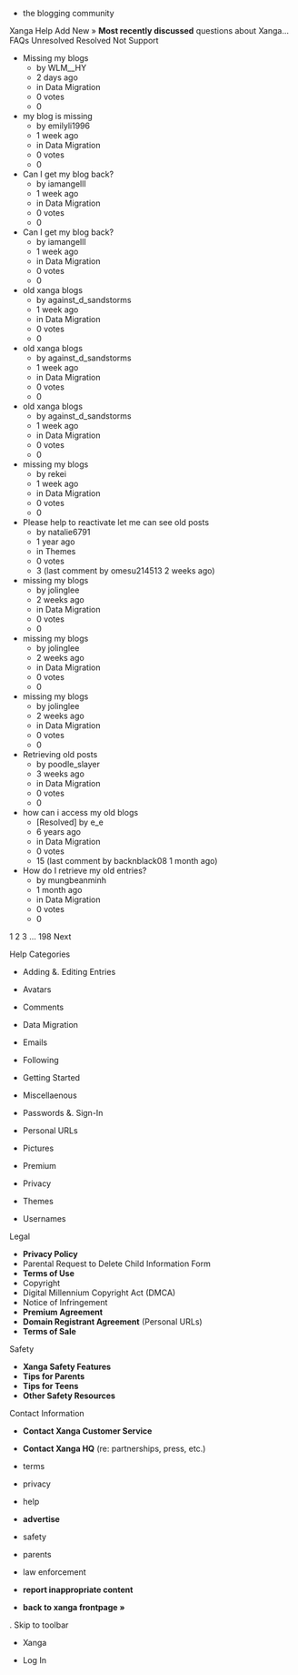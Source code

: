 *   the blogging community

Xanga Help Add New » **Most recently discussed** questions about Xanga… FAQs Unresolved Resolved Not Support

*   Missing my blogs
    *   by WLM\_\_HY
    *   2 days ago
    *   in Data Migration
    *   0 votes
    *   0
*   my blog is missing
    *   by emilyli1996
    *   1 week ago
    *   in Data Migration
    *   0 votes
    *   0
*   Can I get my blog back?
    *   by iamangelll
    *   1 week ago
    *   in Data Migration
    *   0 votes
    *   0
*   Can I get my blog back?
    *   by iamangelll
    *   1 week ago
    *   in Data Migration
    *   0 votes
    *   0
*   old xanga blogs
    *   by against\_d\_sandstorms
    *   1 week ago
    *   in Data Migration
    *   0 votes
    *   0
*   old xanga blogs
    *   by against\_d\_sandstorms
    *   1 week ago
    *   in Data Migration
    *   0 votes
    *   0
*   old xanga blogs
    *   by against\_d\_sandstorms
    *   1 week ago
    *   in Data Migration
    *   0 votes
    *   0
*   missing my blogs
    *   by rekei
    *   1 week ago
    *   in Data Migration
    *   0 votes
    *   0
*   Please help to reactivate let me can see old posts
    *   by natalie6791
    *   1 year ago
    *   in Themes
    *   0 votes
    *   3 (last comment by omesu214513 2 weeks ago)
*   missing my blogs
    *   by jolinglee
    *   2 weeks ago
    *   in Data Migration
    *   0 votes
    *   0
*   missing my blogs
    *   by jolinglee
    *   2 weeks ago
    *   in Data Migration
    *   0 votes
    *   0
*   missing my blogs
    *   by jolinglee
    *   2 weeks ago
    *   in Data Migration
    *   0 votes
    *   0
*   Retrieving old posts
    *   by poodle\_slayer
    *   3 weeks ago
    *   in Data Migration
    *   0 votes
    *   0
*   how can i access my old blogs
    *   \[Resolved\] by e\_e
    *   6 years ago
    *   in Data Migration
    *   0 votes
    *   15 (last comment by backnblack08 1 month ago)
*   How do I retrieve my old entries?
    *   by mungbeanminh
    *   1 month ago
    *   in Data Migration
    *   0 votes
    *   0

1 2 3 ... 198 Next

Help Categories

*   Adding &. Editing Entries
*   Avatars
*   Comments
*   Data Migration
*   Emails
*   Following
*   Getting Started
*   Miscellaenous

*   Passwords &. Sign-In
*   Personal URLs
*   Pictures
*   Premium
*   Privacy
*   Themes
*   Usernames

Legal

*   **Privacy Policy**
*   Parental Request to Delete Child Information Form
*   **Terms of Use**
*   Copyright
*   Digital Millennium Copyright Act (DMCA)
*   Notice of Infringement
*   **Premium Agreement**
*   **Domain Registrant Agreement** (Personal URLs)
*   **Terms of Sale**

Safety

*   **Xanga Safety Features**
*   **Tips for Parents**
*   **Tips for Teens**
*   **Other Safety Resources**

Contact Information

*   **Contact Xanga Customer Service**
*   **Contact Xanga HQ** (re: partnerships, press, etc.)

*   terms
*   privacy
*   help
*   **advertise**

*   safety
*   parents
*   law enforcement
*   **report inappropriate content**

*   **back to xanga frontpage »**

<img src="http://pixel.quantserve.com/pixel/p-87h-iNOVooym2.gif" style="display: none" height="1" width="1" alt="Quantcast"/>. Skip to toolbar

*   Xanga

*   Log In